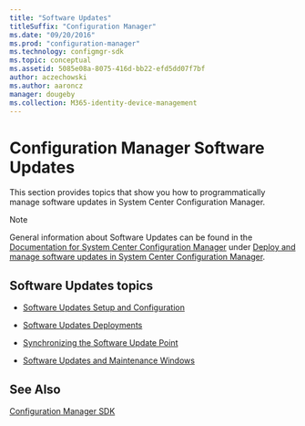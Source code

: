 ```yaml
---
title: "Software Updates"
titleSuffix: "Configuration Manager"
ms.date: "09/20/2016"
ms.prod: "configuration-manager"
ms.technology: configmgr-sdk
ms.topic: conceptual
ms.assetid: 5085e08a-8075-416d-bb22-efd5dd07f7bf
author: aczechowski
ms.author: aaroncz
manager: dougeby
ms.collection: M365-identity-device-management
---
```

# Configuration Manager Software Updates
This section provides topics that show you how to programmatically manage software updates in System Center Configuration Manager.  

> [!NOTE]
>  General information about Software Updates can be found in the [Documentation for System Center Configuration Manager](https://technet.microsoft.com/library/mt346023.aspx) under [Deploy and manage software updates in System Center Configuration Manager](https://technet.microsoft.com/library/mt634340.aspx).  

## Software Updates topics  

-   [Software Updates Setup and Configuration](../../develop/sum/software-updates-setup-and-configuration.md)  

-   [Software Updates Deployments](../../develop/sum/software-updates-deployments.md)  

-   [Synchronizing the Software Update Point](../../develop/sum/synchronizing-the-software-update-point.md)  

-   [Software Updates and Maintenance Windows](../../develop/sum/software-updates-and-maintenance-windows.md)  

## See Also  
 [Configuration Manager SDK](../../develop/core/misc/system-center-configuration-manager-sdk.md)
